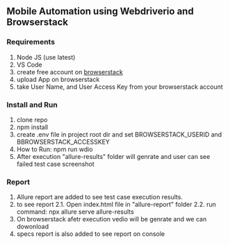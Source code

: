 ## Mobile Automation using Webdriverio and Browserstack

### Requirements
1. Node JS (use latest)
2. VS Code
3. create free account on [browserstack](https://www.browserstack.com/)
4. upload App on browserstack
5. take User Name, and User Access Key from your browserstack account

### Install and Run
1. clone repo
2. npm install
3. create .env file in project root dir and set BROWSERSTACK_USERID and BBROWSERSTACK_ACCESSKEY
4. How to Run: npm run wdio
5. After execution "allure-results" folder will genrate and user can see failed test case screenshot 

### Report
1. Allure report are added to see test case execution results.
2. to see report 
   2.1. Open index.html file in "allure-report" folder
   2.2. run command: npx allure serve allure-results
4. On browserstack afetr execution vedio will be genrate  and we can dowonload
5. specs report is also added to see report on console
